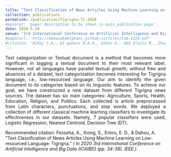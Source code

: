 ```yaml
---
title: "Text Classification of News Articles Using Machine Learning on Low-resourced Language: Tigrigna"
collection: publications
permalink: /publication/Tigrigna-TC-2020
#excerpt: 'paper description to be shown in main publication page'
date: 2020-5-28
venue: '3rd International Conference on Artificial Intelligence and Big Data (ICAIBD) 2020'
#paperurl: 'http://dahouabdelghani.github.io/files/C16-1228.pdf'
#citation: 'Alhaj Y.A., Al-qaness M.A.A., Dahou A., Abd Elaziz M., Zhao D., Xiang J. &quot;Effects of Light Stemming on Feature Extraction and Selection for Arabic Documents Classification.&quot; <i>Recent Advances in NLP: The Case of Arabic Language. Studies in Computational Intelligence, vol 874. Springer.)</i>. 1(1).'
---
```

<p style="text-align: justify">
Text categorization or Textual document is a method that becomes more significant in tagging a textual document to their most relevant label. However, not all languages have parallel textual growth; without free and absences of a dataset, text categorization becomes interesting for Tigrigna language, i.e., low-resourced language. Our aim to identify the given document to its categories based on its linguistic features. To achieve our goal, we have constructed a new dataset from different Tigrigna news sources. The dataset has six main categories: Agriculture, Sports, Health, Education, Religion, and Politics. Each collected is article preprocessed from Latin characters, punctuations, and stop words. We deployed a collection of different classical machine learning classifiers to investigate its effectiveness in our datasets. Namely, 7 popular classifiers were used, Logistic Regression, Nearest Centroid, Decision Tree (DT).

Recommended citation: Fesseha, A., Xiong, S., Emiru, E. D., & Dahou, A. "Text Classification of News Articles Using Machine Learning on Low-resourced Language: Tigrigna." <i>( In 2020 3rd International Conference on Artificial Intelligence and Big Data (ICAIBD) (pp. 34-38). IEEE.)</i>.


</p>
